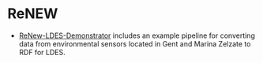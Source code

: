 # ReNEW
- [ReNew-LDES-Demonstrator](./ReNew-LDES-Demonstrator/README.md) includes an example pipeline for converting data from environmental sensors located in Gent and Marina Zelzate to RDF for LDES.